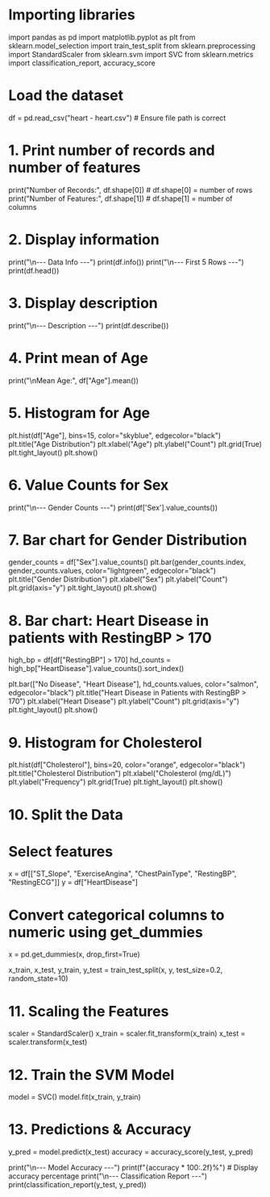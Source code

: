 # Importing libraries
import pandas as pd
import matplotlib.pyplot as plt
from sklearn.model_selection import train_test_split
from sklearn.preprocessing import StandardScaler
from sklearn.svm import SVC
from sklearn.metrics import classification_report, accuracy_score

# Load the dataset
df = pd.read_csv("heart - heart.csv")  # Ensure file path is correct

# 1. Print number of records and number of features
print("Number of Records:", df.shape[0])  # df.shape[0] = number of rows
print("Number of Features:", df.shape[1])  # df.shape[1] = number of columns

# 2. Display information
print("\n--- Data Info ---")
print(df.info())
print("\n--- First 5 Rows ---")
print(df.head())

# 3. Display description
print("\n--- Description ---")
print(df.describe())

# 4. Print mean of Age
print("\nMean Age:", df["Age"].mean())

# 5. Histogram for Age
plt.hist(df["Age"], bins=15, color="skyblue", edgecolor="black")
plt.title("Age Distribution")
plt.xlabel("Age")
plt.ylabel("Count")
plt.grid(True)
plt.tight_layout()
plt.show()

# 6. Value Counts for Sex
print("\n--- Gender Counts ---")
print(df['Sex'].value_counts())

# 7. Bar chart for Gender Distribution
gender_counts = df["Sex"].value_counts()
plt.bar(gender_counts.index, gender_counts.values, color="lightgreen", edgecolor="black")
plt.title("Gender Distribution")
plt.xlabel("Sex")
plt.ylabel("Count")
plt.grid(axis="y")
plt.tight_layout()
plt.show()

# 8. Bar chart: Heart Disease in patients with RestingBP > 170
high_bp = df[df["RestingBP"] > 170]
hd_counts = high_bp["HeartDisease"].value_counts().sort_index()

plt.bar(["No Disease", "Heart Disease"], hd_counts.values, color="salmon", edgecolor="black")
plt.title("Heart Disease in Patients with RestingBP > 170")
plt.xlabel("Heart Disease")
plt.ylabel("Count")
plt.grid(axis="y")
plt.tight_layout()
plt.show()

# 9. Histogram for Cholesterol
plt.hist(df["Cholesterol"], bins=20, color="orange", edgecolor="black")
plt.title("Cholesterol Distribution")
plt.xlabel("Cholesterol (mg/dL)")
plt.ylabel("Frequency")
plt.grid(True)
plt.tight_layout()
plt.show()

# 10. Split the Data
# Select features
x = df[["ST_Slope", "ExerciseAngina", "ChestPainType", "RestingBP", "RestingECG"]]
y = df["HeartDisease"]

# Convert categorical columns to numeric using get_dummies
x = pd.get_dummies(x, drop_first=True)


x_train, x_test, y_train, y_test = train_test_split(x, y, test_size=0.2, random_state=10)

# 11. Scaling the Features
scaler = StandardScaler()
x_train = scaler.fit_transform(x_train)
x_test = scaler.transform(x_test)

# 12. Train the SVM Model
model = SVC()
model.fit(x_train, y_train)

# 13. Predictions & Accuracy
y_pred = model.predict(x_test)
accuracy = accuracy_score(y_test, y_pred)

print("\n--- Model Accuracy ---")
print(f"{accuracy * 100:.2f}%")  # Display accuracy percentage
print("\n--- Classification Report ---")
print(classification_report(y_test, y_pred))
    
